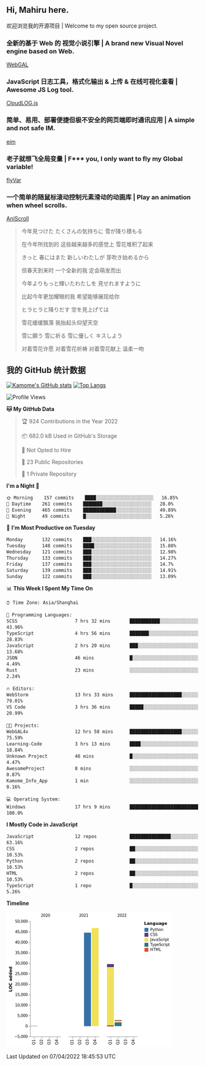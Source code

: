 ## Hi, Mahiru here.

欢迎浏览我的开源项目 | Welcome to my open source project.

### 全新的基于 Web 的 视觉小说引擎 | A brand new Visual Novel engine based on Web.

[WebGAL](https://github.com/MakinoharaShoko/WebGAL)

### JavaScript 日志工具，格式化输出 & 上传 & 在线可视化查看 | Awesome JS Log tool.

[CloudLOG.js](https://github.com/MakinoharaShoko/CloudLog.JS)

### 简单、易用、部署便捷但极不安全的网页端即时通讯应用 | A simple and not safe IM.

[eim](https://github.com/MakinoharaShoko/eim)

### 老子就想飞全局变量 | F*** you, I only want to fly my Global variable!

[flyVar](https://github.com/MakinoharaShoko/flyVar)

### 一个简单的随鼠标滚动控制元素滑动的动画库 | Play an animation when wheel scrolls.

[AniScroll](https://github.com/MakinoharaShoko/AniScroll)

> 今年見つけた たくさんの気持ちに 雪が降り積もる  
> 
> 在今年所找到的 这些越来越多的感觉上 雪花堆积了起来  
> 
> きっと 春にはまた 新しいわたしが 芽吹き始めるから  
> 
> 但春天到来时 一个全新的我 定会萌发而出  
> 
> 今年よりもっと輝いたわたしを 見せれますように  
> 
> 比起今年更加耀眼的我 希望能够展现给你  
> 
> ヒラヒラと降りだす 空を見上げては  
> 
> 雪花缓缓飘落 我抬起头仰望天空  
> 
> 雪に願う 雪に祈る 雪に優しく キスしよう  
> 
> 对着雪花许愿 对着雪花祈祷 对着雪花献上 温柔一吻

## 我的 GitHub 统计数据

[![Kamome's GitHub stats](https://github-readme-stats.vercel.app/api?username=MakinoharaShoko)](https://github.com/anuraghazra/github-readme-stats)
[![Top Langs](https://github-readme-stats.vercel.app/api/top-langs/?username=MakinoharaShoko&layout=compact)](https://github.com/anuraghazra/github-readme-stats)

<!--
**MakinoharaShoko/MakinoharaShoko** is a ✨ _special_ ✨ repository because its `README.md` (this file) appears on your GitHub profile.

Here are some ideas to get you started:

- 🔭 I’m currently working on ...
- 🌱 I’m currently learning ...
- 👯 I’m looking to collaborate on ...
- 🤔 I’m looking for help with ...
- 💬 Ask me about ...
- 📫 How to reach me: ...
- 😄 Pronouns: ...
- ⚡ Fun fact: ...
-->

<!--START_SECTION:waka-->
![Profile Views](http://img.shields.io/badge/Profile%20Views-2-blue)

**🐱 My GitHub Data** 

> 🏆 924 Contributions in the Year 2022
 > 
> 📦 682.0 kB Used in GitHub's Storage 
 > 
> 🚫 Not Opted to Hire
 > 
> 📜 23 Public Repositories 
 > 
> 🔑 1 Private Repository 
 > 
**I'm a Night 🦉** 

```text
🌞 Morning    157 commits    ████░░░░░░░░░░░░░░░░░░░░░   16.85% 
🌆 Daytime    261 commits    ███████░░░░░░░░░░░░░░░░░░   28.0% 
🌃 Evening    465 commits    ████████████░░░░░░░░░░░░░   49.89% 
🌙 Night      49 commits     █░░░░░░░░░░░░░░░░░░░░░░░░   5.26%

```
📅 **I'm Most Productive on Tuesday** 

```text
Monday       132 commits    ███░░░░░░░░░░░░░░░░░░░░░░   14.16% 
Tuesday      148 commits    ████░░░░░░░░░░░░░░░░░░░░░   15.88% 
Wednesday    121 commits    ███░░░░░░░░░░░░░░░░░░░░░░   12.98% 
Thursday     133 commits    ███░░░░░░░░░░░░░░░░░░░░░░   14.27% 
Friday       137 commits    ███░░░░░░░░░░░░░░░░░░░░░░   14.7% 
Saturday     139 commits    ███░░░░░░░░░░░░░░░░░░░░░░   14.91% 
Sunday       122 commits    ███░░░░░░░░░░░░░░░░░░░░░░   13.09%

```


📊 **This Week I Spent My Time On** 

```text
⌚︎ Time Zone: Asia/Shanghai

💬 Programming Languages: 
SCSS                     7 hrs 32 mins       ███████████░░░░░░░░░░░░░░   43.96% 
TypeScript               4 hrs 56 mins       ███████░░░░░░░░░░░░░░░░░░   28.83% 
JavaScript               2 hrs 20 mins       ███░░░░░░░░░░░░░░░░░░░░░░   13.68% 
JSON                     46 mins             █░░░░░░░░░░░░░░░░░░░░░░░░   4.49% 
Rust                     23 mins             ░░░░░░░░░░░░░░░░░░░░░░░░░   2.24%

🔥 Editors: 
WebStorm                 13 hrs 33 mins      ███████████████████░░░░░░   79.01% 
VS Code                  3 hrs 36 mins       █████░░░░░░░░░░░░░░░░░░░░   20.99%

🐱‍💻 Projects: 
WebGAL4x                 12 hrs 58 mins      ███████████████████░░░░░░   75.59% 
Learning-Code            3 hrs 13 mins       ████░░░░░░░░░░░░░░░░░░░░░   18.84% 
Unknown Project          46 mins             █░░░░░░░░░░░░░░░░░░░░░░░░   4.47% 
AwesomeProject           8 mins              ░░░░░░░░░░░░░░░░░░░░░░░░░   0.87% 
Kamome_Info_App          1 min               ░░░░░░░░░░░░░░░░░░░░░░░░░   0.16%

💻 Operating System: 
Windows                  17 hrs 9 mins       █████████████████████████   100.0%

```

**I Mostly Code in JavaScript** 

```text
JavaScript               12 repos            ███████████████░░░░░░░░░░   63.16% 
CSS                      2 repos             ██░░░░░░░░░░░░░░░░░░░░░░░   10.53% 
Python                   2 repos             ██░░░░░░░░░░░░░░░░░░░░░░░   10.53% 
HTML                     2 repos             ██░░░░░░░░░░░░░░░░░░░░░░░   10.53% 
TypeScript               1 repo              █░░░░░░░░░░░░░░░░░░░░░░░░   5.26%

```


**Timeline**

![Chart not found](https://raw.githubusercontent.com/MakinoharaShoko/MakinoharaShoko/main/charts/bar_graph.png) 


 Last Updated on 07/04/2022 18:45:53 UTC
<!--END_SECTION:waka-->
